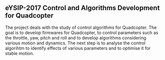 ## eYSIP-2017 Control and Algorithms Development for Quadcopter
The project deals with the study of control algorithms for Quadcopter. The goal is to develop firmwares for Quadcopter, to control parameters such as the throttle, yaw, pitch and roll and to develop algorithms considering various motion and dynamics. The next step is to analyse the control algorihtm to identify effects of various parameters and to optimise it for stable motion.
